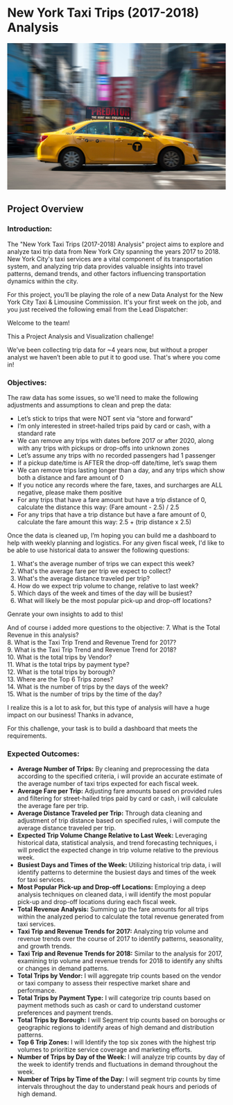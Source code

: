 # New York Taxi Trips (2017-2018) Analysis
![](New_York_Taxi_image.jpg)


## Project Overview

### Introduction:
The "New York Taxi Trips (2017-2018) Analysis" project aims to explore and analyze taxi trip data from New York City spanning the years 2017 to 2018. New York City's taxi services are a vital component of its transportation system, and analyzing trip data provides valuable insights into travel patterns, demand trends, and other factors influencing transportation dynamics within the city.

For this project, you’ll be playing the role of a new Data Analyst for the New York City Taxi & Limousine Commission. It's your first week on the job, and you just received the following email from the Lead Dispatcher:

Welcome to the team!

This a Project Analysis and Visualization challenge!

We’ve been collecting trip data for ~4 years now, but without a proper analyst we haven’t been able to put it to good use. That's where you come in!

### Objectives:
The raw data has some issues, so we'll need to make the following adjustments and assumptions to clean and prep the data:
- Let’s stick to trips that were NOT sent via “store and forward”
- I’m only interested in street-hailed trips paid by card or cash, with a standard rate
- We can remove any trips with dates before 2017 or after 2020, along with any trips with pickups or drop-offs into unknown zones
- Let’s assume any trips with no recorded passengers had 1 passenger
- If a pickup date/time is AFTER the drop-off date/time, let’s swap them
- We can remove trips lasting longer than a day, and any trips which show both a distance and fare amount of 0
- If you notice any records where the fare, taxes, and surcharges are ALL negative, please make them positive
- For any trips that have a fare amount but have a trip distance of 0, calculate the distance this way: (Fare amount - 2.5) / 2.5
- For any trips that have a trip distance but have a fare amount of 0, calculate the fare amount this way: 2.5 + (trip distance x 2.5)

Once the data is cleaned up, I’m hoping you can build me a dashboard to help with weekly planning and logistics. For any given fiscal week, I'd like to be able to use historical data to answer the following questions:

1. What's the average number of trips we can expect this week?
2. What's the average fare per trip we expect to collect?
3. What's the average distance traveled per trip?
4. How do we expect trip volume to change, relative to last week?
5. Which days of the week and times of the day will be busiest?
6. What will likely be the most popular pick-up and drop-off locations?

Genrate your own insights to add to this!

And of course i added more questions to the objective:
7. What is the Total Revenue in this analysis?                                                                                                            
8. What is the Taxi Trip Trend and Revenue Trend for 2017?                                                                                
9. What is the Taxi Trip Trend and Revenue Trend for 2018?                                                                               
10. What is the total trips by Vendor?                                                                                                                               
11. What is the total trips by payment type?                                                                                                                 
12. What is the total trips by borough?                                                                                                                          
13. Where are the Top 6 Trips zones?                                                                                                                                
14. What is the number of trips by the days of the week?                                                                                        
15. What is the number of trips by the time of the day?   


I realize this is a lot to ask for, but this type of analysis will have a huge impact on our business!
Thanks in advance,

For this challenge, your task is to build a dashboard that meets the requirements.

### Expected Outcomes: 
- __Average Number of Trips:__ By cleaning and preprocessing the data according to the specified criteria, i will provide an accurate estimate of the average number of taxi trips expected for each fiscal week. 
- __Average Fare per Trip:__ Adjusting fare amounts based on provided rules and filtering for street-hailed trips paid by card or cash, i will calculate the average fare per trip. 
- __Average Distance Traveled per Trip:__ Through data cleaning and adjustment of trip distance based on specified rules, i will compute the average distance traveled per trip.
- __Expected Trip Volume Change Relative to Last Week:__ Leveraging historical data, statistical analysis, and trend forecasting techniques, i will predict the expected change in trip volume relative to the previous week. 
- __Busiest Days and Times of the Week:__ Utilizing historical trip data, i will identify patterns to determine the busiest days and times of the week for taxi services. 
- __Most Popular Pick-up and Drop-off Locations:__ Employing a deep analysis techniques on cleaned data, i will identify the most popular pick-up and drop-off locations during each fiscal week. 
- __Total Revenue Analysis:__ Summing up the fare amounts for all trips within the analyzed period to calculate the total revenue generated from taxi services. 
- __Taxi Trip and Revenue Trends for 2017:__ Analyzing trip volume and revenue trends over the course of 2017 to identify patterns, seasonality, and growth trends. 
- __Taxi Trip and Revenue Trends for 2018:__ Similar to the analysis for 2017, examining trip volume and revenue trends for 2018 to identify any shifts or changes in demand patterns. 
- __Total Trips by Vendor:__ I will aggregate trip counts based on the vendor or taxi company to assess their respective market share and performance. 
- __Total Trips by Payment Type:__ I will categorize trip counts based on payment methods such as cash or card to understand customer preferences and payment trends. 
- __Total Trips by Borough:__ I will Segment trip counts based on boroughs or geographic regions to identify areas of high demand and distribution patterns. 
- __Top 6 Trip Zones:__ I will Identify the top six zones with the highest trip volumes to prioritize service coverage and marketing efforts. 
- __Number of Trips by Day of the Week:__ I will analyze trip counts by day of the week to identify trends and fluctuations in demand throughout the week. 
- __Number of Trips by Time of the Day:__ I will segment trip counts by time intervals throughout the day to understand peak hours and periods of high demand. 
